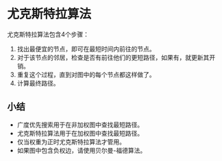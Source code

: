 # 尤克斯特拉算法

尤克斯特拉算法包含4个步骤：

1. 找出最便宜的节点，即可在最短时间内前往的节点。
2. 对于该节点的邻居，检查是否有前往他们的更短路径，如果有，就更新其开销。
3. 重复这个过程，直到对图中的每个节点都这样做了。
4. 计算最终路径。

## 小结

- 广度优先搜索用于在非加权图中查找最短路径。
- 尤克斯特拉算法用于在加权图中查找最短路径。
- 仅当权重为正时尤克斯特拉算法才管用。
- 如果图中包含负权边，请使用贝尔曼-福德算法。